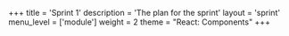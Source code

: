 +++
title = 'Sprint 1'
description = 'The plan for the sprint'
layout = 'sprint'
menu_level = ['module']
weight = 2
theme = "React: Components"
+++


